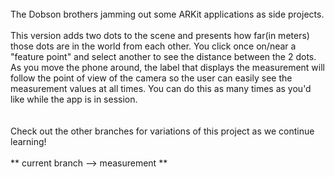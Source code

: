 <BR>
The Dobson brothers jamming out some ARKit applications as side projects.
<BR>
<BR>
This version adds two dots to the scene and presents how far(in meters) those dots are in the world from each other. You click once on/near a "feature point" and select another to see the distance between the 2 dots. As you move the phone around, the label that displays the measurement will follow the point of view of the camera so the user can easily see the measurement values at all times. You can do this as many times as you'd like while the app is in session.
<BR>
<BR>
<BR>
Check out the other branches for variations of this project as we continue learning!
<BR>
<BR>
** current branch --> measurement **
